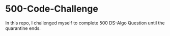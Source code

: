 # 500-Code-Challenge
In this repo, I challenged myself to complete 500 DS-Algo Question
until the quarantine ends.
